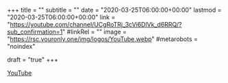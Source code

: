 +++
title = ""
subtitle = ""
date = "2020-03-25T06:00:00+00:00"
lastmod = "2020-03-25T06:00:00+00:00"
link = "https://youtube.com/channel/UCgRoTRj_3cVi6DlVk_d6RRQ/?sub_confirmation=1"
#linkRel = ""
image = "https://rsc.youronly.one/img/logos/YouTube.webp"
#metarobots = "noindex"

draft = "true"
+++

[YouTube](https://youtube.com/channel/UCgRoTRj_3cVi6DlVk_d6RRQ/?sub_confirmation=1 "YouTube")
